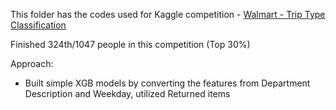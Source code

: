 This folder has the codes used for Kaggle competition - [Walmart - Trip Type Classification](https://www.kaggle.com/c/walmart-recruiting-trip-type-classification)

Finished 324th/1047 people in this competition (Top 30%)

Approach:

* Built simple XGB models by converting the features from Department Description and Weekday, utilized Returned items
